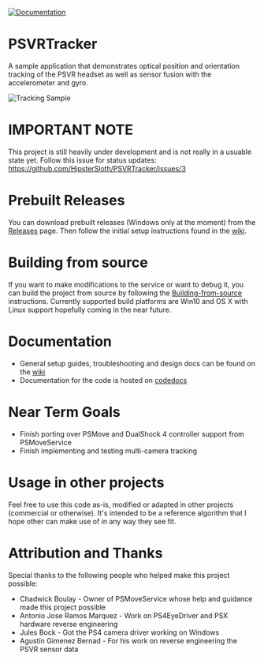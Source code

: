 [![Documentation](https://codedocs.xyz/HipsterSloth/PSVRTracker.svg)](https://codedocs.xyz/HipsterSloth/PSVRTracker/)

# PSVRTracker
A sample application that demonstrates optical position and orientation tracking of the PSVR headset as well as sensor fusion with the accelerometer and gyro.

![Tracking Sample](https://github.com/HipsterSloth/PSVRTracker/raw/master/misc/images/TrackingSample.gif)

# IMPORTANT NOTE
This project is still heavily under development and is not really in a usuable state yet. Follow this issue for status updates:
https://github.com/HipsterSloth/PSVRTracker/issues/3

# Prebuilt Releases
You can download prebuilt releases (Windows only at the moment) from the [Releases](https://github.com/HipsterSloth/PSVRTracker/releases) page. Then follow the initial setup instructions found in the [wiki](https://github.com/HipsterSloth/PSVRTracker/wiki#initial-setup). 

# Building from source
If you want to make modifications to the service or want to debug it, you can build the project from source by following the  [Building-from-source](https://github.com/cboulay/PSMoveService/wiki/Building-from-source) instructions. Currently supported build platforms are Win10 and OS X with Linux support hopefully coming in the near future.

# Documentation
* General setup guides, troubleshooting and design docs can be found on the [wiki](https://github.com/HipsterSloth/PSVRTracker/wiki)
* Documentation for the code is hosted on [codedocs](https://codedocs.xyz/HipsterSloth/PSVRTracker/)

# Near Term Goals
* Finish porting over PSMove and DualShock 4 controller support from PSMoveService
* Finish implementing and testing multi-camera tracking

# Usage in other projects
Feel free to use this code as-is, modified or adapted in other projects (commercial or otherwise). It's intended to be a reference algorithm that I hope other can make use of in any way they see fit.

# Attribution and Thanks
Special thanks to the following people who helped make this project possible:
* Chadwick Boulay - Owner of PSMoveService whose help and guidance made this project possible
* Antonio Jose Ramos Marquez - Work on PS4EyeDriver and PSX hardware reverse engineering
* Jules Bock - Got the PS4 camera driver working on Windows
* Agustín Gimenez Bernad - For his work on reverse engineering the PSVR sensor data
